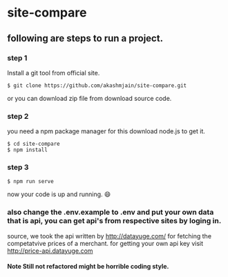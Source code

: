 # site-compare
## following are steps to run a project.
### step 1
  Install a git tool from official site.
  ```shell
  $ git clone https://github.com/akashmjain/site-compare.git
  ```
  or you can download zip file from download source code.
  
### step 2 
  you need a npm package manager for this download node.js to get it.
  ```shell
  $ cd site-compare
  $ npm install
  ```

### step 3
  ```shell
  $ npm run serve
  ```
  now your code is up and running. :smile:
### also change the .env.example to .env and put your own data that is api, you can get api's from respective sites by loging in.

source,
we took the api written by http://datayuge.com/ for fetching the competatvive prices of a merchant. for getting your own api key visit http://price-api.datayuge.com 
#### Note Still not refactored might be horrible coding style.
